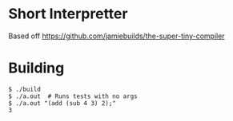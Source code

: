 # Short Interpretter

Based off https://github.com/jamiebuilds/the-super-tiny-compiler

# Building

```
$ ./build
$ ./a.out  # Runs tests with no args
$ ./a.out "(add (sub 4 3) 2);"
3
```
